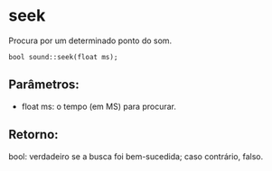# seek
Procura por um determinado ponto do som.

`bool sound::seek(float ms);`

## Parâmetros:
* float ms: o tempo (em MS) para procurar.

## Retorno:
bool: verdadeiro se a busca foi bem-sucedida; caso contrário, falso.
